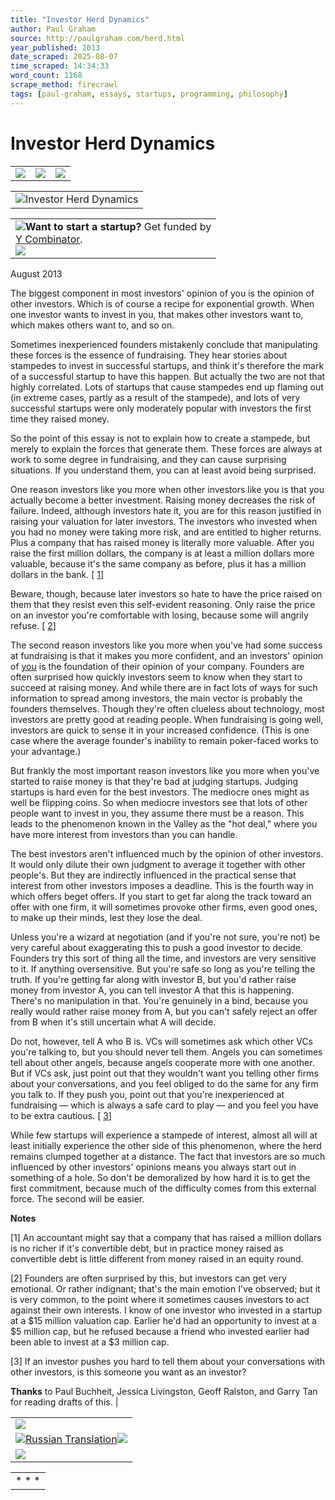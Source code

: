 ```yaml
---
title: "Investor Herd Dynamics"
author: Paul Graham
source: http://paulgraham.com/herd.html
year_published: 2013
date_scraped: 2025-08-07
time_scraped: 14:34:33
word_count: 1168
scrape_method: firecrawl
tags: [paul-graham, essays, startups, programming, philosophy]
---
```


# Investor Herd Dynamics

|     |     |     |
| --- | --- | --- |
| ![](https://s.turbifycdn.com/aah/paulgraham/essays-5.gif) | ![](https://sep.turbifycdn.com/ca/Img/trans_1x1.gif) | [![](https://s.turbifycdn.com/aah/paulgraham/essays-6.gif)](https://paulgraham.com/index.html)

|     |
| --- |
| ![Investor Herd Dynamics](https://s.turbifycdn.com/aah/paulgraham/investor-herd-dynamics-4.gif)

|     |
| --- |
| ![](http://www.virtumundo.com/images/spacer.gif)**Want to start a startup?** Get funded by<br>[Y Combinator](http://ycombinator.com/apply.html).<br>![](http://www.virtumundo.com/images/spacer.gif) |

August 2013

The biggest component in most investors' opinion of you is the
opinion of other investors. Which is of course a recipe for
exponential growth. When one investor wants to invest in you, that
makes other investors want to, which makes others want to, and so
on.

Sometimes inexperienced founders mistakenly conclude that manipulating
these forces is the essence of fundraising. They hear stories about
stampedes to invest in successful startups, and think it's therefore
the mark of a successful startup to have this happen. But actually
the two are not that highly correlated. Lots of startups that cause
stampedes end up flaming out (in extreme cases, partly as a result
of the stampede), and lots of very successful startups were only
moderately popular with investors the first time they raised money.

So the point of this essay is not to explain how to create a stampede,
but merely to explain the forces that generate them. These forces
are always at work to some degree in fundraising, and they can cause
surprising situations. If you understand them, you can at least
avoid being surprised.

One reason investors like you more when other investors like you
is that you actually become a better investment. Raising money
decreases the risk of failure. Indeed, although investors hate it,
you are for this reason justified in raising your valuation for
later investors. The investors who invested when you had no money
were taking more risk, and are entitled to higher returns. Plus a
company that has raised money is literally more valuable. After
you raise the first million dollars, the company is at least a
million dollars more valuable, because it's the same company as
before, plus it has a million dollars in the bank.
\[ [1](https://paulgraham.com/herd.html#f1n)\]

Beware, though, because later investors so hate to have the price
raised on them that they resist even this self-evident reasoning.
Only raise the price on an investor you're comfortable with losing,
because some will angrily refuse.
\[ [2](https://paulgraham.com/herd.html#f2n)\]

The second reason investors like you more when you've had some
success at fundraising is that it makes you more confident, and an
investors' opinion of [you](https://paulgraham.com/convince.html) is the foundation
of their opinion of your company. Founders are often surprised how
quickly investors seem to know when they start to succeed at raising
money. And while there are in fact lots of ways for such information
to spread among investors, the main vector is probably the founders
themselves. Though they're often clueless about technology, most
investors are pretty good at reading people. When fundraising is
going well, investors are quick to sense it in your increased
confidence. (This is one case where the average founder's inability
to remain poker-faced works to your advantage.)

But frankly the most important reason investors like you more when
you've started to raise money is that they're bad at judging startups.
Judging startups is hard even for the best investors. The mediocre
ones might as well be flipping coins. So when mediocre investors
see that lots of other people want to invest in you, they assume
there must be a reason. This leads to the phenomenon known in the
Valley as the "hot deal," where you have more interest from investors
than you can handle.

The best investors aren't influenced much by the opinion of other
investors. It would only dilute their own judgment to average it
together with other people's. But they are indirectly influenced
in the practical sense that interest from other investors imposes
a deadline. This is the fourth way in which offers beget offers.
If you start to get far along the track toward an offer with one
firm, it will sometimes provoke other firms, even good ones, to
make up their minds, lest they lose the deal.

Unless you're a wizard at negotiation (and if you're not sure,
you're not) be very careful about exaggerating this to push a good
investor to decide. Founders try this sort of thing all the time,
and investors are very sensitive to it. If anything oversensitive.
But you're safe so long as you're telling the truth. If you're
getting far along with investor B, but you'd rather raise money
from investor A, you can tell investor A that this is happening.
There's no manipulation in that. You're genuinely in a bind, because
you really would rather raise money from A, but you can't safely
reject an offer from B when it's still uncertain what A will decide.

Do not, however, tell A who B is. VCs will sometimes ask which
other VCs you're talking to, but you should never tell them. Angels
you can sometimes tell about other angels, because angels cooperate
more with one another. But if VCs ask, just point out that they
wouldn't want you telling other firms about your conversations, and
you feel obliged to do the same for any firm you talk to. If they
push you, point out that you're inexperienced at fundraising — which
is always a safe card to play — and you feel you have to be
extra cautious.
\[ [3](https://paulgraham.com/herd.html#f3n)\]

While few startups will experience a stampede of interest, almost
all will at least initially experience the other side of this
phenomenon, where the herd remains clumped together at a distance.
The fact that investors are so much influenced by other investors'
opinions means you always start out in something of a hole. So
don't be demoralized by how hard it is to get the first commitment,
because much of the difficulty comes from this external force. The
second will be easier.

**Notes**

\[1\]
An accountant might say that a company that has raised a million
dollars is no richer if it's convertible debt, but in practice money
raised as convertible debt is little different from money raised
in an equity round.

\[2\]
Founders are often surprised by this, but investors can get
very emotional. Or rather indignant; that's the main emotion I've
observed; but it is very common, to the point where it sometimes
causes investors to act against their own interests. I know of one
investor who invested in a startup at a $15 million valuation cap.
Earlier he'd had an opportunity to invest at a $5 million cap, but
he refused because a friend who invested earlier had been able to
invest at a $3 million cap.

\[3\]
If an investor pushes you hard to tell them about your conversations
with other investors, is this someone you want as an investor?

**Thanks** to Paul Buchheit, Jessica Livingston, Geoff Ralston, and Garry Tan
for reading drafts of this. |

|     |
| --- |
| ![](https://sep.turbifycdn.com/ca/Img/trans_1x1.gif) |
| ![](https://s.turbifycdn.com/aah/paulgraham/how-to-get-new-ideas-5.gif)[Russian Translation](http://blog.perevedem.ru/2013/08/26/investor-herd-dynamics/)![](https://sep.turbifycdn.com/ca/Img/trans_1x1.gif) |
| ![](https://sep.turbifycdn.com/ca/Img/trans_1x1.gif) |

|     |
| --- |
| * * * | |
